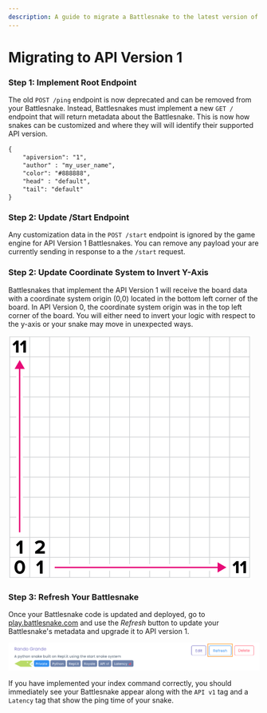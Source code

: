 ```yaml
---
description: A guide to migrate a Battlesnake to the latest version of the Battlesnake API.
---
```


# Migrating to API Version 1

### Step 1: Implement Root Endpoint

The old `POST /ping` endpoint is now deprecated and can be removed from your Battlesnake.  Instead, Battlesnakes must implement a new `GET /` endpoint that will return metadata about the Battlesnake. This is now how snakes can be customized and where they will will identify their supported API version.  

```text
{
    "apiversion": "1",
    "author" : "my_user_name",
    "color": "#888888",
    "head" : "default",
    "tail": "default"
}
```

### Step 2: Update /Start Endpoint

Any customization data in the `POST /start` endpoint is ignored by the game engine for API Version 1 Battlesnakes. You can remove any payload your are currently sending in response to a the `/start`  request. 

### Step 2: Update Coordinate System to Invert Y-Axis

Battlesnakes that implement the API Version 1 will receive the board data with a coordinate system origin \(0,0\) located in the bottom left corner of the board. In API Version 0, the coordinate system origin was in the top left corner of the board. You will either need to invert your logic with respect to the y-axis or your snake may move in unexpected ways. 

![API Version 1 Coordinate System](../.gitbook/assets/11-scale%20%281%29.png)



### Step 3: Refresh Your Battlesnake

Once your Battlesnake code is updated and deployed, go to [play.battlesnake.com](https://play.battlesnake.com/me) and use the _Refresh_  button to update your Battlesnake's metadata and upgrade it to API version 1. 

![](../.gitbook/assets/screen-shot-2020-08-24-at-11.28.17-am.png)

If you have implemented your index command correctly, you should immediately see your Battlesnake appear along with the `API v1` tag and a `Latency` tag that show the ping time of your snake.

